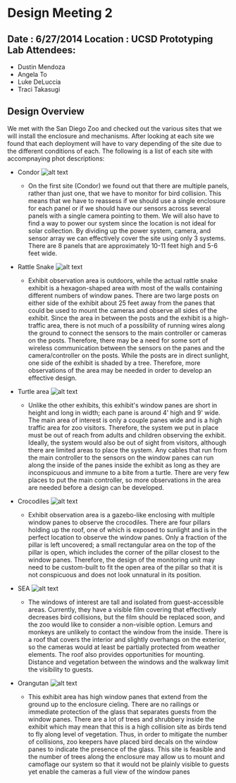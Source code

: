 Design Meeting 2
================
Date : 6/27/2014
Location : UCSD Prototyping Lab
Attendees:
----------
  -	Dustin Mendoza
  - Angela To
  - Luke DeLuccia	
  - Traci Takasugi

Design Overview
----------------
We met with the San Diego Zoo and checked out the various sites that we will install the enclosure and mechanisms. After looking at each site we found that each deployment will have to vary depending of the site due to the different conditions of each. The following is a list of each site with accompnaying phot descriptions:

* Condor
   ![alt text][CondorExhibit]

  - On the first site (Condor) we found out that there are multiple panels, rather than just one, that we have to monitor for bird collision. This means that we have to reassess if we should use a single enclosure for each panel or if we should have our sensors across several panels with a single camera pointing to them. We will also have to find a way to power our system since the location is not ideal for solar collection. By dividing up the power system, camera, and sensor array we can effectively cover the site using only 3 systems. There are 8 panels that are approximately 10-11 feet high and 5-6 feet wide.

* Rattle Snake
    ![alt text][RattleSnakeExhibit]

  - Exhibit observation area is outdoors, while the actual rattle snake exhibit is a hexagon-shaped area with most of the walls containing different numbers of window panes. There are two large posts on either side of the exhibit about 25 feet away from the panes that could be used to mount the cameras and observe all sides of the exhibit. Since the area in between the posts and the exhibit is a high-traffic area, there is not much of a possibility of running wires along the ground to connect the sensors to the main controller or cameras on the posts. Therefore, there may be a need for some sort of wireless communication between the sensors on the panes and the camera/controller on the posts. While the posts are in direct sunlight, one side of the exhibit is shaded by a tree. Therefore, more observations of the area may be needed in order to develop an effective design. 

* Turtle area
	![alt text][TurtlePic1]
  - Unlike the other exhibits, this exhibit's window panes are short in height and long in width; each pane is around 4' high and 9' wide. The main area of interest is only a couple panes wide and is a high traffic area for zoo visitors. Therefore, the system we put in place must be out of reach from adults and children observing the exhibit. Ideally, the system would also be out of sight from visitors, although there are limited areas to place the system. Any cables that run from the main controller to the sensors on the window panes can run along the inside of the panes inside the exhibit as long as they are inconspicuous and immune to a bite from a turtle. There are very few places to put the main controller, so more observations in the area are needed before a design can be developed. 

* Crocodiles 
	![alt text][CrocPic1]	

  - Exhibit observation area is a gazebo-like enclosing with multiple window panes to observe the crocodiles. There are four pillars holding up the roof, one of which is exposed to sunlight and is in the perfect location to observe the window panes. Only a fraction of the pillar is left uncovered; a small rectangular area on the top of the pillar is open, which includes the corner of the pillar closest to the window panes. Therefore, the design of the monitoring unit may need to be custom-built to fit the open area of the pillar so that it is not conspicuous and does not look unnatural in its position.

* SEA 
	![alt text][SEApic1]	
  - The windows of interest are tall and isolated from guest-accessible areas. Currently, they have a visible film covering that effectively decreases bird collisions, but the film should be replaced soon, and the zoo would like to consider a non-visible option. Lemurs and monkeys are unlikely to contact the window from the inside. There is a roof that covers the interior and slightly overhangs on the exterior, so the cameras would at least be partially protected from weather elements. The roof also provides opportunities for mounting. Distance and vegetation between the windows and the walkway limit the visibility to guests.

* Orangutan
	![alt text][OrangutanPic1]		
  - This exhibit area has high window panes that extend from the ground up to the enclosure cieling. There are no railings or immediate protection of the glass that separates guests from the window panes. There are a lot of trees and shrubbery inside the exhibit which may mean that this is a high collision site as birds tend to fly along level of vegetation. Thus, in order to mitigate the number of collisions, zoo keepers have placed bird decals on the window panes to indicate the presence of the glass. This site is feasible and the number of trees along the enclosure may allow us to mount and camoflage our system so that it would not be plainly visible to guests yet enable the cameras a full view of the window panes


[RattleSnakeExhibit]:../SDzoo_photos1/Rattlesnake_photos/RattleSnakeExhibit.JPG "Rattle Snake Panorama"
[CrocPic1]:../SDzoo_photos1/Gharial_photos/IMG_2932.JPG "Crocodile Window"
[CondorExhibit]:../SDzoo_photos1/Condor_photos/CondorExhibit.JPG "Condor Panorama"
[TurtlePic1]:../SDzoo_photos1/TurtleFrog_photos/IMG_2890.JPG "Turtle Window"
[OrangutanPic1]:../SDzoo_photos1/Orangutan_photos/IMG_2912.JPG "Orangutan Picture"
[SEApic1]:../SDzoo_photos1/SEAmonkey_photos/IMG_2903.JPG "SEA pic"


